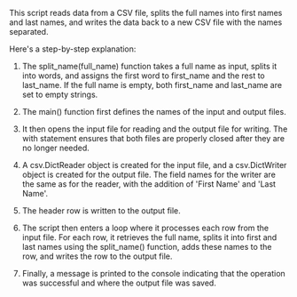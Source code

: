 This script reads data from a CSV file, splits the full names into first names and last names, and writes the data back to a new CSV file with the names separated.

Here's a step-by-step explanation:

1. The split_name(full_name) function takes a full name as input, splits it into words, and assigns the first word to first_name and the rest to last_name. If the full name is empty, both first_name and last_name are set to empty strings.

2. The main() function first defines the names of the input and output files.

3. It then opens the input file for reading and the output file for writing. The with statement ensures that both files are properly closed after they are no longer needed.

4. A csv.DictReader object is created for the input file, and a csv.DictWriter object is created for the output file. The field names for the writer are the same as for the reader, with the addition of 'First Name' and 'Last Name'.

5. The header row is written to the output file.

6. The script then enters a loop where it processes each row from the input file. For each row, it retrieves the full name, splits it into first and last names using the split_name() function, adds these names to the row, and writes the row to the output file.

7. Finally, a message is printed to the console indicating that the operation was successful and where the output file was saved.
